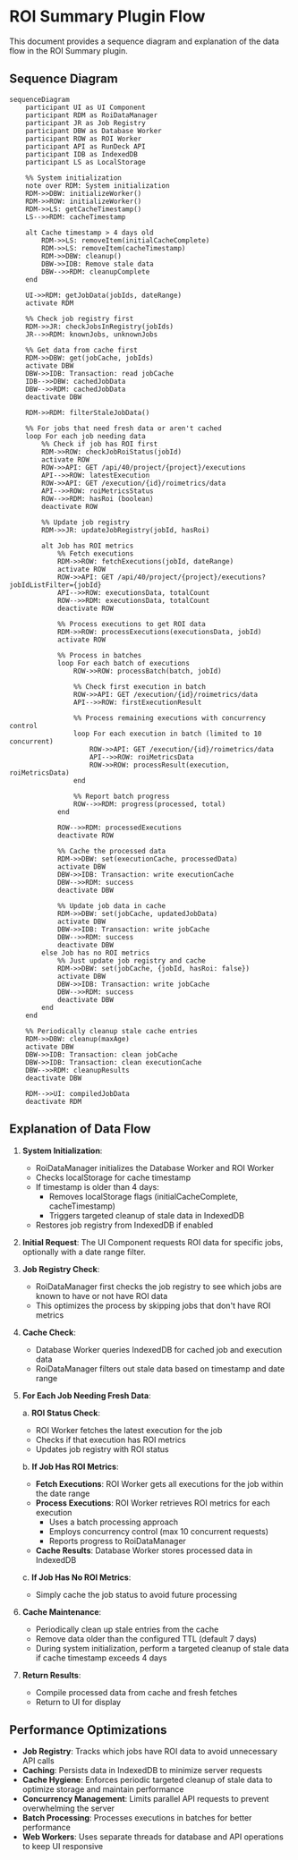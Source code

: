 # ROI Summary Plugin Flow

This document provides a sequence diagram and explanation of the data flow in the ROI Summary plugin.

## Sequence Diagram

```mermaid
sequenceDiagram
    participant UI as UI Component
    participant RDM as RoiDataManager
    participant JR as Job Registry
    participant DBW as Database Worker
    participant ROW as ROI Worker
    participant API as RunDeck API
    participant IDB as IndexedDB
    participant LS as LocalStorage

    %% System initialization
    note over RDM: System initialization
    RDM->>DBW: initializeWorker()
    RDM->>ROW: initializeWorker()
    RDM->>LS: getCacheTimestamp()
    LS-->>RDM: cacheTimestamp
    
    alt Cache timestamp > 4 days old
        RDM->>LS: removeItem(initialCacheComplete)
        RDM->>LS: removeItem(cacheTimestamp)
        RDM->>DBW: cleanup()
        DBW->>IDB: Remove stale data
        DBW-->>RDM: cleanupComplete
    end

    UI->>RDM: getJobData(jobIds, dateRange)
    activate RDM
    
    %% Check job registry first
    RDM->>JR: checkJobsInRegistry(jobIds)
    JR-->>RDM: knownJobs, unknownJobs
    
    %% Get data from cache first
    RDM->>DBW: get(jobCache, jobIds)
    activate DBW
    DBW->>IDB: Transaction: read jobCache
    IDB-->>DBW: cachedJobData
    DBW-->>RDM: cachedJobData
    deactivate DBW
    
    RDM->>RDM: filterStaleJobData()
    
    %% For jobs that need fresh data or aren't cached
    loop For each job needing data
        %% Check if job has ROI first
        RDM->>ROW: checkJobRoiStatus(jobId)
        activate ROW
        ROW->>API: GET /api/40/project/{project}/executions
        API-->>ROW: latestExecution
        ROW->>API: GET /execution/{id}/roimetrics/data
        API-->>ROW: roiMetricsStatus
        ROW-->>RDM: hasRoi (boolean)
        deactivate ROW
        
        %% Update job registry
        RDM->>JR: updateJobRegistry(jobId, hasRoi)
        
        alt Job has ROI metrics
            %% Fetch executions
            RDM->>ROW: fetchExecutions(jobId, dateRange)
            activate ROW
            ROW->>API: GET /api/40/project/{project}/executions?jobIdListFilter={jobId}
            API-->>ROW: executionsData, totalCount
            ROW-->>RDM: executionsData, totalCount
            deactivate ROW
            
            %% Process executions to get ROI data
            RDM->>ROW: processExecutions(executionsData, jobId)
            activate ROW
            
            %% Process in batches
            loop For each batch of executions
                ROW->>ROW: processBatch(batch, jobId)
                
                %% Check first execution in batch
                ROW->>API: GET /execution/{id}/roimetrics/data
                API-->>ROW: firstExecutionResult
                
                %% Process remaining executions with concurrency control
                loop For each execution in batch (limited to 10 concurrent)
                    ROW->>API: GET /execution/{id}/roimetrics/data
                    API-->>ROW: roiMetricsData
                    ROW->>ROW: processResult(execution, roiMetricsData)
                end
                
                %% Report batch progress
                ROW-->>RDM: progress(processed, total)
            end
            
            ROW-->>RDM: processedExecutions
            deactivate ROW
            
            %% Cache the processed data
            RDM->>DBW: set(executionCache, processedData)
            activate DBW
            DBW->>IDB: Transaction: write executionCache
            DBW-->>RDM: success
            deactivate DBW
            
            %% Update job data in cache
            RDM->>DBW: set(jobCache, updatedJobData)
            activate DBW
            DBW->>IDB: Transaction: write jobCache
            DBW-->>RDM: success
            deactivate DBW
        else Job has no ROI metrics
            %% Just update job registry and cache
            RDM->>DBW: set(jobCache, {jobId, hasRoi: false})
            activate DBW
            DBW->>IDB: Transaction: write jobCache
            DBW-->>RDM: success
            deactivate DBW
        end
    end
    
    %% Periodically cleanup stale cache entries
    RDM->>DBW: cleanup(maxAge)
    activate DBW
    DBW->>IDB: Transaction: clean jobCache
    DBW->>IDB: Transaction: clean executionCache
    DBW-->>RDM: cleanupResults
    deactivate DBW
    
    RDM-->>UI: compiledJobData
    deactivate RDM
```

## Explanation of Data Flow

1. **System Initialization**:
   - RoiDataManager initializes the Database Worker and ROI Worker
   - Checks localStorage for cache timestamp
   - If timestamp is older than 4 days:
     - Removes localStorage flags (initialCacheComplete, cacheTimestamp)
     - Triggers targeted cleanup of stale data in IndexedDB
   - Restores job registry from IndexedDB if enabled

2. **Initial Request**: The UI Component requests ROI data for specific jobs, optionally with a date range filter.

2. **Job Registry Check**:
   - RoiDataManager first checks the job registry to see which jobs are known to have or not have ROI data
   - This optimizes the process by skipping jobs that don't have ROI metrics

3. **Cache Check**:
   - Database Worker queries IndexedDB for cached job and execution data
   - RoiDataManager filters out stale data based on timestamp and date range

4. **For Each Job Needing Fresh Data**:

   a. **ROI Status Check**:
      - ROI Worker fetches the latest execution for the job
      - Checks if that execution has ROI metrics
      - Updates job registry with ROI status

   b. **If Job Has ROI Metrics**:
      - **Fetch Executions**: ROI Worker gets all executions for the job within the date range
      - **Process Executions**: ROI Worker retrieves ROI metrics for each execution
        - Uses a batch processing approach
        - Employs concurrency control (max 10 concurrent requests)
        - Reports progress to RoiDataManager
      - **Cache Results**: Database Worker stores processed data in IndexedDB

   c. **If Job Has No ROI Metrics**:
      - Simply cache the job status to avoid future processing

5. **Cache Maintenance**:
   - Periodically clean up stale entries from the cache
   - Remove data older than the configured TTL (default 7 days)
   - During system initialization, perform a targeted cleanup of stale data if cache timestamp exceeds 4 days

6. **Return Results**:
   - Compile processed data from cache and fresh fetches
   - Return to UI for display

## Performance Optimizations

- **Job Registry**: Tracks which jobs have ROI data to avoid unnecessary API calls
- **Caching**: Persists data in IndexedDB to minimize server requests
- **Cache Hygiene**: Enforces periodic targeted cleanup of stale data to optimize storage and maintain performance
- **Concurrency Management**: Limits parallel API requests to prevent overwhelming the server
- **Batch Processing**: Processes executions in batches for better performance
- **Web Workers**: Uses separate threads for database and API operations to keep UI responsive